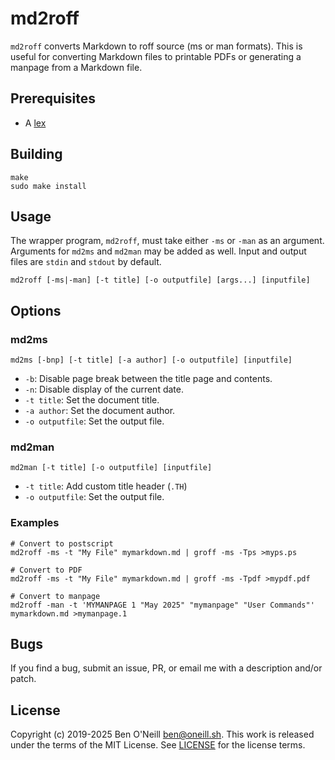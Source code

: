 # md2roff

`md2roff` converts Markdown to roff source (ms or man formats). This is useful
for converting Markdown files to printable PDFs or generating a manpage from
a Markdown file.

## Prerequisites

* A [lex](https://gothub.dev.projectsegfau.lt/westes/flex/)

## Building

```shell
make
sudo make install
```

## Usage

The wrapper program, `md2roff`, must take either `-ms` or `-man` as an argument.
Arguments for `md2ms` and `md2man` may be added as well. Input and output files
are `stdin` and `stdout` by default.

```shell
md2roff [-ms|-man] [-t title] [-o outputfile] [args...] [inputfile]
```

## Options

### md2ms

```shell
md2ms [-bnp] [-t title] [-a author] [-o outputfile] [inputfile]
```

* `-b`: Disable page break between the title page and contents.
* `-n`: Disable display of the current date.
* `-t title`: Set the document title.
* `-a author`: Set the document author.
* `-o outputfile`: Set the output file.

### md2man

```shell
md2man [-t title] [-o outputfile] [inputfile]
```

* `-t title`: Add custom title header (`.TH`)
* `-o outputfile`: Set the output file.

### Examples

```shell
# Convert to postscript
md2roff -ms -t "My File" mymarkdown.md | groff -ms -Tps >myps.ps

# Convert to PDF
md2roff -ms -t "My File" mymarkdown.md | groff -ms -Tpdf >mypdf.pdf

# Convert to manpage
md2roff -man -t 'MYMANPAGE 1 "May 2025" "mymanpage" "User Commands"' mymarkdown.md >mymanpage.1
```

## Bugs

If you find a bug, submit an issue, PR, or email me with a description and/or patch.

## License

Copyright (c) 2019-2025 Ben O'Neill <ben@oneill.sh>. This work is released under the
terms of the MIT License. See [LICENSE](LICENSE) for the license terms.
